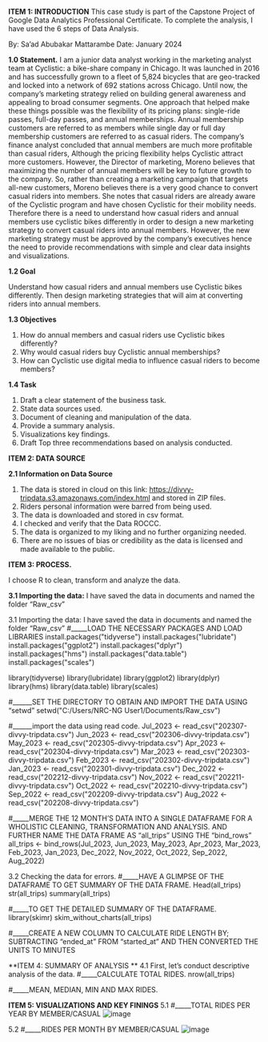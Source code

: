 **ITEM 1: INTRODUCTION**
This case study is part of the Capstone Project of Google Data Analytics Professional Certificate. To complete the analysis, I have used the 6 steps of Data Analysis.

By: Sa’ad Abubakar Mattarambe				Date: January 2024

**1.0	Statement.**
I am a junior data analyst working in the marketing analyst team at Cyclistic: a bike-share company in Chicago. It was launched in 2016 and has successfully grown to a fleet of 5,824 bicycles that are geo-tracked and locked into a network of 692 stations across Chicago. Until now, the company’s marketing strategy relied on building general awareness and appealing to broad consumer segments. One approach that helped make these things possible was the flexibility of its pricing plans: single-ride passes, full-day passes, and annual memberships. Annual membership customers are referred to as members while single day or full day membership customers are referred to as casual riders. The company’s finance analyst concluded that annual members are much more profitable than casual riders, Although the pricing flexibility helps Cyclistic attract more customers. However, the Director of marketing, Moreno believes that maximizing the number of annual members will be key to future growth to the company. So, rather than creating a marketing campaign that targets all-new customers, Moreno believes there is a very good chance to convert casual riders into members. She notes that casual riders are already aware of the Cyclistic program and have chosen Cyclistic for their mobility needs. Therefore there is a need to understand how casual riders and annual members use cyclistic bikes differently in order to design a new marketing strategy to convert casual riders into annual members. However, the new marketing strategy must be approved by the company’s executives hence the need to provide recommendations with simple and clear data insights and visualizations.

**1.2 Goal**

Understand how casual riders and annual members use Cyclistic bikes differently. Then design marketing strategies that will aim at converting riders into annual members.

**1.3 Objectives**
1.	How do annual members and casual riders use Cyclistic bikes differently?
2.	Why would casual riders buy Cyclistic annual memberships?
3.	How can Cyclistic use digital media to influence casual riders to become members?
   
**1.4 Task**
1.	Draft a clear statement of the business task.
2.	State data sources used.
3.	Document of cleaning and manipulation of the data.
4.	Provide a summary analysis.
5.	Visualizations key findings.
6.	Draft Top three recommendations based on analysis conducted. 


**ITEM 2: DATA SOURCE**

**2.1 Information on Data Source**
1.	The data is stored in cloud on this link: https://divvy-tripdata.s3.amazonaws.com/index.html and stored in ZIP files.
2.	Riders personal information were barred from being used.
3.	The data is downloaded and stored in csv format.
4.	I checked and verify that the Data ROCCC.
5.	The data is organized to my liking and no further organizing needed.
6.	There are no issues of bias or credibility as the data is licensed and made available to the public.

   
**ITEM 3: PROCESS.**

I choose R to clean, transform and analyze the data.      

**3.1 Importing the data:**
I have saved the data in documents and named the folder “Raw_csv”


3.1 Importing the data: I have saved the data in documents and named the folder “Raw_csv”
#_____LOAD THE NECESSARY PACKAGES AND LOAD LIBRARIES
install.packages("tidyverse")
install.packages("lubridate")
install.packages("ggplot2")
install.packages("dplyr")
install.packages("hms")
install.packages("data.table")
install.packages("scales")

library(tidyverse)
library(lubridate)
library(ggplot2)
library(dplyr)
library(hms)
library(data.table)
library(scales)

#______SET THE DIRECTORY TO OBTAIN AND IMPORT THE DATA USING “setwd”
setwd("C:/Users/NRC-NG User1/Documents/Raw_csv")     

#______import the data using read code.
Jul_2023   <- read_csv("202307-divvy-tripdata.csv")
Jun_2023  <- read_csv("202306-divvy-tripdata.csv")
May_2023 <- read_csv("202305-divvy-tripdata.csv")
Apr_2023  <- read_csv("202304-divvy-tripdata.csv")
Mar_2023 <- read_csv("202303-divvy-tripdata.csv")
Feb_2023  <- read_csv("202302-divvy-tripdata.csv")
Jan_2023   <- read_csv("202301-divvy-tripdata.csv")
Dec_2022  <- read_csv("202212-divvy-tripdata.csv")
Nov_2022  <- read_csv("202211-divvy-tripdata.csv")
Oct_2022   <- read_csv("202210-divvy-tripdata.csv")
Sep_2022   <- read_csv("202209-divvy-tripdata.csv")
Aug_2022   <- read_csv("202208-divvy-tripdata.csv")

#_____MERGE THE 12 MONTH’S DATA INTO A SINGLE DATAFRAME FOR A WHOLISTIC CLEANING, TRANSFORMATION AND ANALYSIS. AND FURTHER NAME THE DATA FRAME AS “all_trips” USING THE “bind_rows” 
all_trips <- bind_rows(Jul_2023, Jun_2023, May_2023, Apr_2023, Mar_2023, Feb_2023, Jan_2023, Dec_2022, Nov_2022, Oct_2022, Sep_2022, Aug_2022)


3.2 Checking the data for errors.
#_____HAVE A GLIMPSE OF THE DATAFRAME TO GET SUMMARY OF THE DATA FRAME.
Head(all_trips) 
str(all_trips)
summary(all_trips)

#_____TO GET THE DETAILED SUMMARY OF THE DATAFRAME.
library(skimr)
skim_without_charts(all_trips) 

#_____CREATE A NEW COLUMN TO CALCULATE RIDE LENGTH BY; SUBTRACTING “ended_at” FROM “started_at” AND THEN CONVERTED THE UNITS TO MINUTES 



**ITEM 4: SUMMARY OF ANALYSIS **
4.1 First, let’s conduct descriptive analysis of the data.
#_____CALCULATE TOTAL RIDES.
nrow(all_trips) 

#_____MEAN, MEDIAN, MIN AND MAX RIDES.

**ITEM 5: VISUALIZATIONS AND KEY FININGS**
5.1 #_____TOTAL RIDES PER YEAR BY MEMBER/CASUAL
![image](https://github.com/Saadmattarambe/Saadmattarambe.github.io/assets/155629992/830732b3-3fe0-4126-951c-35d9e00825a2)

5.2 #_____RIDES PER MONTH BY MEMBER/CASUAL
![image](https://github.com/Saadmattarambe/Saadmattarambe.github.io/assets/155629992/717c0f36-502d-4fa7-b43a-02cd525bffa8)


